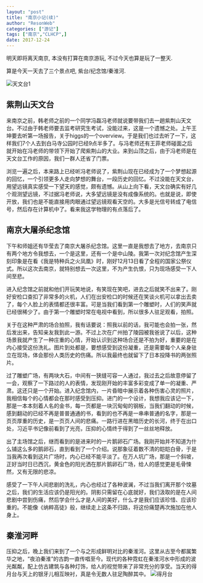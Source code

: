 ```yaml
---
layout: "post"
title: "南京小记(续)"
author: "ResonWeb"
categories: ["游记"]
tags: ["南京","CLHCP",]
date: 2017-12-24
---
```

明天即将离天南京, 本没有打算在南京游玩, 不过今天也算是玩了一整天.

算是今天一天去了三个景点吧, 紫台/纪念馆/秦淮河.
<!--more-->
![天文台1](https://i.loli.net/2017/12/24/5a3fb4b32431e.jpg)


## 紫荆山天文台
来南京之前，韩老师之前的一个同学冯磊冯老师就说要带我们去一趟紫荆山天文台。不过由于韩老师要去监考研究生考试，没能过来，这是一个遗憾之处。上午王坤要去听第一场报告，关于higgs的一个overview。于是我们也过去听了一下，这样我们7个人去到白马寺公园时已经9点半多了。与冯老师还有王菲老师碰面之后就开始在冯老师的带领下开始了爬紫荆山的大业。来到山顶之后，由于冯老师是在天文台工作的原因，我们一群人还省了门票。

浏览一遍之后，本来路上已经听冯老师说了，紫荆山现在已经成为了一个梦想起源的回忆，一个引领更多人走向梦想的舞台，一段历史的回忆。不过没能在天文台，用望远镜真实感受一下望天的感觉，颇有遗憾。从山上向下看，天文台确实有好几个观测望远镜，不过据冯老师说，大多望远镜是没有成像系统的。也就是说，即使开放，我们也是不能直接用肉眼通过望远镜观看天空的。大多是光信号转成了电信号，然后存在计算机中了。看来我这学物理的有点落后了。


## 南京大屠杀纪念馆

下午和师姐还有华莹去了南京大屠杀纪念馆。这里一直是我想去了地方，去南京只有两个地方令我想去，一个是这里，还有一个是中山陵。我第一次对纪念馆产生深刻印象是在看《我是特种兵之火凤凰》时，刚好12月13日看了全程的国家公祭仪式。所以这次去南京，就特别想去一次这里，不为产生仇恨，只为现场感受一下人间至悲。

进入纪念馆之前就和他们开玩笑地说，有笑现在笑吧，进去之后就笑不出来了。刚好安检口查扣了非常多的火机，人们在出安检口的时候还在笑谈火机可以拿出去卖了，每个人脸上的表情都还很丰富。可是当我们看到第一个雕塑时，人们的笑声就已经很稀少了。由于第一个雕塑时常在电视中看到，所以很多人驻足观看，拍照。

关于在这种严肃的场合拍照，我有话要说：照我以前的话，我可能也会拍一张，然后发出来，告知亲友我到此一游。不过上次在广州拍了陵园被我爸说了以后，这种场景我就产生了一种庄重的心情，开始认识到这种场合还是不拍为好，重要的是在内心接受这份洗礼。图片到处都是，要想感受到这份凝重，还是需要每个人亲身驻立在现场，体会那份人类历史的伤痛。所以我最终也就留下了日本投降书的两张照片。

过了雕塑广场，有两块大石，中间有一狭缝可容一人通过，我过去之后故意停留了一会，观察了一下路过的人的表情，发现刚开始的丰富多彩变成了单一的凝重、严肃。这还只是一个开始。进入纪念馆内，一片昏暗中展示着各种伤害心灵的照片，我相信每个的心情都会在那时感受到压抑。进门的一个设计，我想我应该记一下，那是一本本刻着人名的金书，每一页都是一块沉甸甸的钢板，当我们翻动的时候，感到翻动的已经不再是普普通通的书，看到的也不再是一串串普通的名字，那是一页页厚重的历史，是一页页人间的悲痛。一路行进在黑暗历史的长河，终于在出口处，习近平书记像前看到了光亮，压抑的心情终于得到了一丝丝地释放。

出了主场馆之后，继而看到的是进来时的一片鹅卵石广场。我刚开始并不知道为什么铺这么多的鹅卵石，直到看到了一个介绍。说那象征着数不清的皑皑白骨，于是当我再次看到这片广场时，内心已经不能平淡了。在万人坑广场，那是一个斜坡，正好当时日已西沉，黄金色的阳光洒在那片鹅卵石广场，给人的感觉更是毛骨悚然，又有无限的悲凉。

感受了一下午人间悲剧的洗礼，内心也经过了各种波澜，不过当我们离开那个坟墓之后，我们的生活应该仍是阳光的。阴影只需留在心底就好，我们汲取的是在人间悲剧中尝到伤痛，然后学会什么才是人间的美好，什么才是我们应该珍惜、应该珍重的。不能像《纳粹高徒》般，继续走上这条不归路，将这份痛楚再次施加在他人身上。

## 秦淮河畔

压抑之后，晚上我们来到了一个与之形成鲜明对比的秦淮河。这里从古至今都属繁华之地，“夜泊秦淮”的古韵一直传唱至今。现代的各种霓虹在秦淮河水中形成的波光粼粼，配上仿古建筑与各种灯饰，给人的视觉带来了非常充分的享受。当天的得月台与天上的银牙儿相互映衬，真是令无数人驻足陶醉其中。
![得月台](https://i.loli.net/2017/12/29/5a45eabf02082.jpg)
